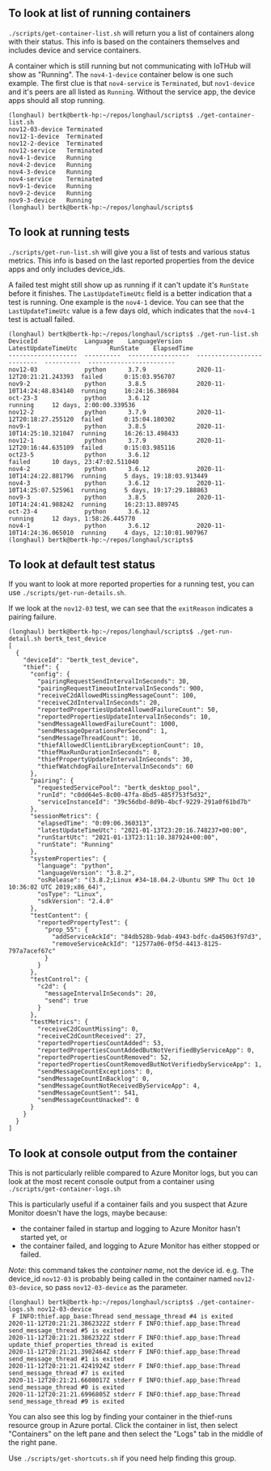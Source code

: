 
## To look at list of running containers

`./scripts/get-container-list.sh` will return you a list of containers along with their status.
This info is based on the containers themselves and includes device and service containers.

A container which is still running but not communicating with IoTHub will show as "Running".
The `nov4-1-device` container below is one such example.
The first clue is that `nov4-service` is `Terminated`, but `nov1-device` and it's peers are all listed as `Running`.
Without the service app, the device apps should all stop running.

```
(longhaul) bertk@bertk-hp:~/repos/longhaul/scripts$ ./get-container-list.sh
nov12-03-device Terminated
nov12-1-device  Terminated
nov12-2-device  Terminated
nov12-service   Terminated
nov4-1-device   Running
nov4-2-device   Running
nov4-3-device   Running
nov4-service    Terminated
nov9-1-device   Running
nov9-2-device   Running
nov9-3-device   Running
(longhaul) bertk@bertk-hp:~/repos/longhaul/scripts$
```

## To look at running tests

`./scripts/get-run-list.sh` will give you a list of tests and various status metrics.
This info is based on the last reported properties from the device apps and only includes device_ids.

A failed test might still show up as running if it can't update it's `RunState` before it finishes.
The `LastUpdateTimeUtc` field is a better indication that a test is running.
One example is the `nov4-1` device.
You can see that the `LastUpdateTimeUtc` value is a few days old, which indicates that the `nov4-1` test is actuall failed.

```
(longhaul) bertk@bertk-hp:~/repos/longhaul/scripts$ ./get-run-list.sh
DeviceId             Language    LanguageVersion    LatestUpdateTimeUtc         RunState    ElapsedTime
-------------------  ----------  -----------------  --------------------------  ----------  ------------------------
nov12-03             python      3.7.9              2020-11-12T20:21:21.243393  failed      0:15:03.956707
nov9-2               python      3.8.5              2020-11-10T14:24:48.834140  running     16:24:16.386984
oct-23-3             python      3.6.12                                         running     12 days, 2:00:00.339536
nov12-2              python      3.7.9              2020-11-12T20:18:27.255120  failed      0:15:04.180302
nov9-1               python      3.8.5              2020-11-10T14:25:10.321047  running     16:26:13.498433
nov12-1              python      3.7.9              2020-11-12T20:16:44.635109  failed      0:15:03.985116
oct23-5              python      3.6.12                                         failed      10 days, 23:47:02.511040
nov4-2               python      3.6.12             2020-11-10T14:24:22.881796  running     5 days, 19:18:03.913449
nov4-3               python      3.6.12             2020-11-10T14:25:07.525961  running     5 days, 19:17:29.188863
nov9-3               python      3.8.5              2020-11-10T14:24:41.988242  running     16:23:13.889745
oct-23-4             python      3.6.12                                         running     12 days, 1:58:26.445770
nov4-1               python      3.6.12             2020-11-10T14:24:36.065010  running     4 days, 12:10:01.907967
(longhaul) bertk@bertk-hp:~/repos/longhaul/scripts$
```

## To look at default test status

If you want to look at more reported properties for a running test, you can use `./scripts/get-run-details.sh`.

If we look at the `nov12-03` test, we can see that the `exitReason` indicates a pairing failure.

```
(longhaul) bertk@bertk-hp:~/repos/longhaul/scripts$ ./get-run-detail.sh bertk_test_device
[
  {
    "deviceId": "bertk_test_device",
    "thief": {
      "config": {
        "pairingRequestSendIntervalInSeconds": 30,
        "pairingRequestTimeoutIntervalInSeconds": 900,
        "receiveC2dAllowedMissingMessageCount": 100,
        "receiveC2dIntervalInSeconds": 20,
        "reportedPropertiesUpdateAllowedFailureCount": 50,
        "reportedPropertiesUpdateIntervalInSeconds": 10,
        "sendMessageAllowedFailureCount": 1000,
        "sendMessageOperationsPerSecond": 1,
        "sendMessageThreadCount": 10,
        "thiefAllowedClientLibraryExceptionCount": 10,
        "thiefMaxRunDurationInSeconds": 0,
        "thiefPropertyUpdateIntervalInSeconds": 30,
        "thiefWatchdogFailureIntervalInSeconds": 60
      },
      "pairing": {
        "requestedServicePool": "bertk_desktop_pool",
        "runId": "c0dd64e5-8c00-47fa-8bd5-485f753f5d32",
        "serviceInstanceId": "39c56dbd-8d9b-4bcf-9229-291a0f61bd7b"
      },
      "sessionMetrics": {
        "elapsedTime": "0:09:06.360313",
        "latestUpdateTimeUtc": "2021-01-13T23:20:16.748237+00:00",
        "runStartUtc": "2021-01-13T23:11:10.387924+00:00",
        "runState": "Running"
      },
      "systemProperties": {
        "language": "python",
        "languageVersion": "3.8.2",
        "osRelease": "(3.8.2;Linux #34~18.04.2-Ubuntu SMP Thu Oct 10 10:36:02 UTC 2019;x86_64)",
        "osType": "Linux",
        "sdkVersion": "2.4.0"
      },
      "testContent": {
        "reportedPropertyTest": {
          "prop_55": {
            "addServiceAckId": "84db528b-9dab-4943-bdfc-da45063f97d3",
            "removeServiceAckId": "12577a06-0f5d-4413-8125-797a7acef67c"
          }
        }
      },
      "testControl": {
        "c2d": {
          "messageIntervalInSeconds": 20,
          "send": true
        }
      },
      "testMetrics": {
        "receiveC2dCountMissing": 0,
        "receiveC2dCountReceived": 27,
        "reportedPropertiesCountAdded": 53,
        "reportedPropertiesCountAddedButNotVerifiedByServiceApp": 0,
        "reportedPropertiesCountRemoved": 52,
        "reportedPropertiesCountRemovedButNotVerifiedbyServiceApp": 1,
        "sendMessageCountExceptions": 0,
        "sendMessageCountInBacklog": 0,
        "sendMessageCountNotReceivedByServiceApp": 4,
        "sendMessageCountSent": 541,
        "sendMessageCountUnacked": 0
      }
    }
  }
]
```

## To look at console output from the container

This is not particularly relible compared to Azure Monitor logs, but you can look at the most recent console output from a container using `./scripts/get-container-logs.sh`

This is particularly useful if a container fails and you suspect that Azure Monitor doesn't have the logs, maybe because:
* the container failed in startup and logging to Azure Monitor hasn't started yet, or
* the container failed, and logging to Azure Monitor has either stopped or failed.

_Note_: this command takes the _container name_, not the device id.  e.g. The device_id `nov12-03` is probably  being called in the container named `nov12-03-device`, so pass `nov12-03-device` as the parameter.

```
(longhaul) bertk@bertk-hp:~/repos/longhaul/scripts$ ./get-container-logs.sh nov12-03-device
 F INFO:thief.app_base:Thread send_message_thread #4 is exited
2020-11-12T20:21:21.3862322Z stderr F INFO:thief.app_base:Thread send_message_thread #5 is exited
2020-11-12T20:21:21.3862322Z stderr F INFO:thief.app_base:Thread update_thief_properties_thread is exited
2020-11-12T20:21:21.3902464Z stderr F INFO:thief.app_base:Thread send_message_thread #1 is exited
2020-11-12T20:21:21.4241924Z stderr F INFO:thief.app_base:Thread send_message_thread #7 is exited
2020-11-12T20:21:21.6608017Z stderr F INFO:thief.app_base:Thread send_message_thread #0 is exited
2020-11-12T20:21:21.6996805Z stderr F INFO:thief.app_base:Thread send_message_thread #9 is exited
```

You can also see this log by finding your container in the thief-runs resource group in Azure portal.  Click the container in list, then select "Containers" on the left pane and then select the "Logs" tab in the middle of the right pane.

Use `./scripts/get-shortcuts.sh` if you need help finding this group.

